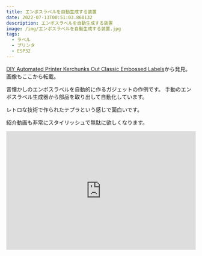 ```yaml
---
title: エンボスラベルを自動生成する装置
date: 2022-07-13T00:51:03.860132
description: エンボスラベルを自動生成する装置
image: /img/エンボスラベルを自動生成する装置.jpg
tags:
  - ラベル
  - プリンタ
  - ESP32
---
```

[DIY Automated Printer Kerchunks Out Classic Embossed Labels](https://hackaday.com/2022/06/15/diy-automated-printer-kerchunks-out-classic-embossed-labels/)から発見。画像もここから転載。

昔懐かしのエンボスラベルを自動的に作るガジェットの作例です。
手動のエンボスラベル生成器から部品を取り出して自動化しています。

レトロな技術で作られたテプラという感じで面白いです。

紹介動画も非常にスタイリッシュで無駄に欲しくなります。

<iframe width="100%" height="315" src="https://www.youtube.com/embed/F0E5adLQ-AY" title="YouTube video player" frameborder="0" allow="accelerometer; autoplay; clipboard-write; encrypted-media; gyroscope; picture-in-picture" allowfullscreen></iframe>

